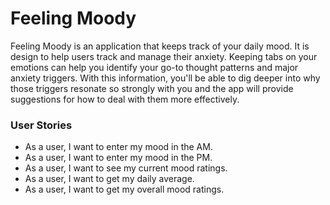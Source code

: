 <h1>Feeling Moody</h1>

Feeling Moody is an application that keeps track of your 
daily mood. It is design to help users track and manage 
their anxiety. Keeping tabs on your emotions can help you 
identify your go-to thought patterns and major anxiety triggers.
With this information, you'll be able to dig deeper into why 
those triggers resonate so strongly with you and the app will
provide suggestions for how to deal with them more effectively.

<h3>User Stories</h3>

- As a user, I want to enter my mood in the AM.
- As a user, I want to enter my mood in the PM.
- As a user, I want to see my current mood ratings.
- As a user, I want to get my daily average. 
- As a user, I want to get my overall mood ratings. 



